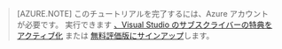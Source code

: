 > [AZURE.NOTE]
> このチュートリアルを完了するには、Azure アカウントが必要です。 実行できます <a href="/pricing/member-offers/msdn-benefits-details/" target="_blank">、Visual Studio のサブスクライバーの特典をアクティブ化</a> または <a href="/pricing/free-trial/" target="_blank">無料評価版にサインアップ</a>します。





